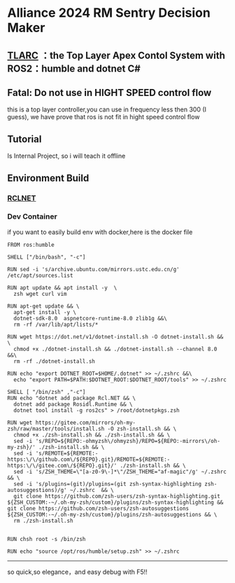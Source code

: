 # Alliance 2024 RM Sentry Decision Maker

## [TLARC](https://github.com/Alliance-Algorithm/TLARC) ：the Top Layer Apex Contol System with ROS2：humble and dotnet C#

## Fatal: Do not use in HIGHT SPEED control flow
this is a top layer controller,you can use in frequency less then 300 (I guess), we have prove that ros is not fit in hight speed control flow 

## Tutorial
Is Internal Project, so i will teach it offline

## Environment Build
### [RCLNET](https://github.com/noelex/rclnet)
### Dev Container
if you want to easily build env with docker,here is the docker file
```[docker]
FROM ros:humble

SHELL ["/bin/bash", "-c"]

RUN sed -i 's/archive.ubuntu.com/mirrors.ustc.edu.cn/g' /etc/apt/sources.list

RUN apt update && apt install -y  \
  zsh wget curl vim 

RUN apt-get update && \
  apt-get install -y \
  dotnet-sdk-8.0  aspnetcore-runtime-8.0 zlib1g &&\
  rm -rf /var/lib/apt/lists/*

RUN wget https://dot.net/v1/dotnet-install.sh -O dotnet-install.sh && \
  chmod +x ./dotnet-install.sh && ./dotnet-install.sh --channel 8.0 &&\
  rm -rf ./dotnet-install.sh

RUN echo "export DOTNET_ROOT=$HOME/.dotnet" >> ~/.zshrc &&\
  echo "export PATH=$PATH:$DOTNET_ROOT:$DOTNET_ROOT/tools" >> ~/.zshrc

SHELL [ "/bin/zsh" ,"-c"]
RUN echo "dotnet add package Rcl.NET && \
  dotnet add package Rosidl.Runtime && \
  dotnet tool install -g ros2cs" > /root/dotnetpkgs.zsh

RUN wget https://gitee.com/mirrors/oh-my-zsh/raw/master/tools/install.sh -O zsh-install.sh && \
  chmod +x ./zsh-install.sh && ./zsh-install.sh && \
  sed -i 's/REPO=${REPO:-ohmyzsh\/ohmyzsh}/REPO=${REPO:-mirrors\/oh-my-zsh}/' ./zsh-install.sh && \
  sed -i 's/REMOTE=${REMOTE:-https:\/\/github.com\/${REPO}.git}/REMOTE=${REMOTE:-https:\/\/gitee.com\/${REPO}.git}/' ./zsh-install.sh && \
  sed -i 's/ZSH_THEME=\"[a-z0-9\-]*\"/ZSH_THEME="af-magic"/g' ~/.zshrc && \
  sed -i 's/plugins=(git)/plugins=(git zsh-syntax-highlighting zsh-autosuggestions)/g' ~/.zshrc  && \
  git clone https://github.com/zsh-users/zsh-syntax-highlighting.git ${ZSH_CUSTOM:-~/.oh-my-zsh/custom}/plugins/zsh-syntax-highlighting && git clone https://github.com/zsh-users/zsh-autosuggestions ${ZSH_CUSTOM:-~/.oh-my-zsh/custom}/plugins/zsh-autosuggestions && \
  rm ./zsh-install.sh 


RUN chsh root -s /bin/zsh

RUN echo "source /opt/ros/humble/setup.zsh" >> ~/.zshrc
```
---
so quick,so elegance，and easy debug with F5!!